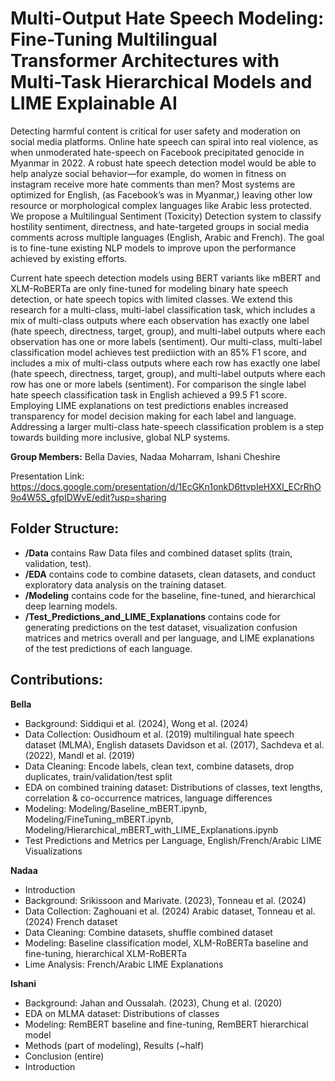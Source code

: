 # Multi-Output Hate Speech Modeling: Fine-Tuning Multilingual Transformer Architectures with Multi-Task Hierarchical Models and LIME Explainable AI

Detecting harmful content is critical for user safety and moderation on social media platforms. Online hate speech can spiral into real violence, as when unmoderated hate-speech on Facebook precipitated genocide in Myanmar in 2022. A robust hate speech detection model would be able to help analyze social behavior—for example, do women in fitness on instagram receive more hate comments than men? Most systems are optimized for English, (as Facebook’s was in Myanmar,) leaving other low resource or morphological complex languages like Arabic less protected. We propose a Multilingual Sentiment (Toxicity) Detection system to classify hostility sentiment, directness, and hate-targeted groups in social media comments across multiple languages (English, Arabic and French). The goal is to fine-tune existing NLP models to improve upon the performance achieved by existing efforts. 

Current hate speech detection models using BERT variants like mBERT and XLM-RoBERTa are only fine-tuned for modeling binary hate speech detection, or hate speech topics with limited classes. We extend this research for a multi-class, multi-label classification task, which includes a mix of multi-class outputs where each observation has exactly one label (hate speech, directness, target, group), and multi-label outputs where each observation has one or more labels (sentiment). Our multi-class, multi-label classification model achieves test prediiction with an 85% F1 score, and includes a mix of multi-class outputs where each row has exactly one label (hate speech, directness, target, group), and multi-label outputs where each row has one or more labels (sentiment). For comparison the single label hate speech classification task in English achieved a 99.5 F1 score. Employing LIME explanations on test predictions enables increased transparency for model decision making for each label and language. Addressing a larger multi-class hate-speech classification problem is a step towards building more inclusive, global NLP systems.

**Group Members:** Bella Davies, Nadaa Moharram, Ishani Cheshire

Presentation Link: https://docs.google.com/presentation/d/1EcGKn1onkD6ttvpIeHXXl_ECrRhO9o4W5S_gfpIDWvE/edit?usp=sharing 

## Folder Structure:
- **/Data** contains Raw Data files and combined dataset splits (train, validation, test).
- **/EDA** contains code to combine datasets, clean datasets, and conduct exploratory data analysis on the training dataset.
- **/Modeling** contains code for the baseline, fine-tuned, and hierarchical deep learning models.
- **/Test_Predictions_and_LIME_Explanations** contains code for generating predictions on the test dataset, visualization confusion matrices and metrics overall and per language, and LIME explanations of the test predictions of each language.

## Contributions:
**Bella**
- Background: Siddiqui et al. (2024), Wong et al. (2024) 
- Data Collection: Ousidhoum et al. (2019) multilingual hate speech dataset (MLMA), English datasets Davidson et al. (2017), Sachdeva et al. (2022), Mandl et al. (2019) 
- Data Cleaning: Encode labels, clean text, combine datasets, drop duplicates, train/validation/test split 
- EDA on combined training dataset: Distributions of classes, text lengths, correlation & co-occurrence matrices, language differences
- Modeling: Modeling/Baseline_mBERT.ipynb, Modeling/FineTuning_mBERT.ipynb, Modeling/Hierarchical_mBERT_with_LIME_Explanations.ipynb
- Test Predictions and Metrics per Language, English/French/Arabic LIME Visualizations

**Nadaa**
- Introduction
- Background: Srikissoon and Marivate. (2023), Tonneau et al. (2024)
- Data Collection: Zaghouani et al. (2024) Arabic dataset, Tonneau et al. (2024) French dataset 
- Data Cleaning: Combine datasets, shuffle combined dataset
- Modeling: Baseline classification model, XLM-RoBERTa baseline and fine-tuning, hierarchical XLM-RoBERTa
- Lime Analysis: French/Arabic LIME Explanations

**Ishani**
- Background:  Jahan and Oussalah. (2023), Chung et al. (2020)
- EDA on MLMA dataset: Distributions of classes
- Modeling: RemBERT baseline and fine-tuning, RemBERT hierarchical model
- Methods (part of modeling), Results (~half)
- Conclusion (entire)
- Introduction
